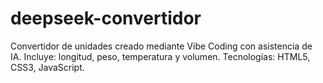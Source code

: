 # deepseek-convertidor
Convertidor de unidades creado mediante Vibe Coding con asistencia de IA.
Incluye: longitud, peso, temperatura y volumen.
Tecnologías: HTML5, CSS3, JavaScript.  
